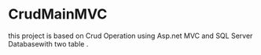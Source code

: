 # CrudMainMVC
this project is based on Crud Operation using Asp.net MVC and SQL Server Databasewith two table . 
